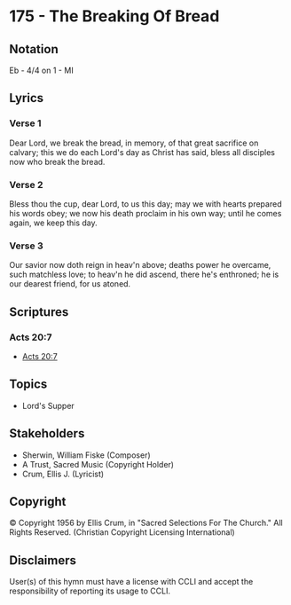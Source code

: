 # 175 - The Breaking Of Bread

## Notation

Eb - 4/4 on 1 - MI

## Lyrics

### Verse 1

Dear Lord, we break the bread, in memory, of that great sacrifice on calvary; this we do each Lord's day as Christ has said, bless all disciples now who break the bread.

### Verse 2

Bless thou the cup, dear Lord, to us this day; may we with hearts prepared his words obey; we now his death proclaim in his own way; until he comes again, we keep this day.

### Verse 3

Our savior now doth reign in heav'n above; deaths power he overcame, such matchless love; to heav'n he did ascend, there he's enthroned; he is our dearest friend, for us atoned.


## Scriptures

### Acts 20:7

- [Acts 20:7](https://www.biblegateway.com/passage/?search=Acts%2020%3A7)


## Topics

- Lord's Supper

## Stakeholders

- Sherwin, William Fiske (Composer)
- A Trust, Sacred Music (Copyright Holder)
- Crum, Ellis J. (Lyricist)

## Copyright

© Copyright 1956 by Ellis Crum, in "Sacred Selections For The Church." All Rights Reserved.
(Christian Copyright Licensing International)

## Disclaimers

User(s) of this hymn must have a license with CCLI and accept the responsibility of reporting its usage to CCLI.


